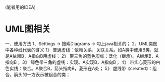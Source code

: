 (笔者用的IDEA)
# UML图相关
一、使用方法
1、Settings -> 搜索Diagrams -> 勾上java相关的；
2、UML类图中各种线代表的含义
    1》 普通虚线：依赖关系，关联关系。如A类中使用B类，就是A依赖B，A指向B用虚线；
    2》 带三角的蓝色实线：泛化（继承）。A继承B，A指向B；
    3》 绿色带三角的虚线：实现。A实现B，A指向B；
    4》 带实心菱形的白色实线：聚合。A聚合B，箭头指向B，菱形在A处；
    5》 虚线带《created》：组合。箭头的一方表示被组合的类；